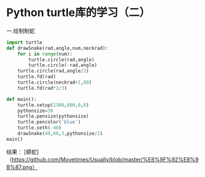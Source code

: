 Python turtle库的学习（二）
===
一.绘制制蛇
```python
import turtle
def drawSnake(rad,angle,num,neckrad):
    for i in range(num):
        turtle.circle(rad,angle)
        turtle.circle(-rad,angle)
    turtle.circle(rad,angle/2)
    turtle.fd(rad)
    turtle.circle(neckrad+1,80)
    turtle.fd(rad*2/3)

def main():
    turtle.setup(1300,800,0,0)
    pythonsize=30
    turtle.pensize(pythonsize)
    turtle.pencolor('blue')
    turtle.seth(-40)
    drawSnake(40,80,3,pythonsize/2)
main()
```
结果：
[蟒蛇]（https://github.com/Movetimes/Usually/blob/master/%E8%9F%92%E8%9B%87.png）



